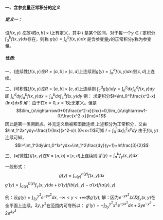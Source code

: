 #### 一、含参变量正常积分的定义
##### 定义一：
设$f(x,y) \ 在 区域[a,b]\times I$上有定义，其中 $I$ 是某个区间，对于每一个$y\in I$ 定积分 $\int_a^bf(x,y)dx$存在，则称 $g(y)=\int_a^bf(x,y)dx$ 是含参变量$y$的正常积分$y$称为参变量。

##### 性质:
一、(连续性)$f(x,y)在R=[a,b]\times[c,d]$上连续则$g(y)=\int_a^b f(x,y)dx在[c,d]$上连续。

二、(可积性)$f(x,y)在R=[a,b]\times[c,d]$上连续则
$\int_c^d g(y)dy=\int^b_adx\int_c^d f(x,y)dy$即
$\int_c^d dy\int_a^b f(x,y)dx=\int^b_adx\int_c^d f(x,y)dy$
例：
求定积分$I=\int_0^1\frac{x^2-x}{lnx}dx$
解：由于在$x=0,x=1$处无定义。但是$$\lim_{x\rightarrow0+0}\frac{x^2-x}{lnx}=0,\lim_{x\rightarrow1-0}\frac{x^2-x}{lnx}=1$$因此是第一类间断点。补充定义后被积函数连续,上述积分为正常积分，又由$\int_1^2x^ydy=\frac{1}{lnx}(x^2-x)\ (0<x<1)$可知
$I=\int_0^1dx\int_1^2x^ydy$
由于$f(x,y)$连续可知，$$I=\int_1^2dy\int_0^1x^ydx=\int_1^2\frac{dy}{y+1}=ln\frac{3}{2}$$


三、(可微性))$f(x,y)在R=[a,b]\times[c,d]$上连续则
$g'(y)=\int_a^b f_y(x,y)dx$



一般形式：$$g(y)=\int_{a(y)}^{b(y)}f(x,y)dx$$
$g'(y)=\int_{a(y)}^{b(y)}f_y(x,y)dx+b'(y)f(b(y),y)-a'(x)f(a(y),y)$

例：设$g(y)=\int_{2y}^{y^2}e^{-yx^2}dx,-\infty<y<+\infty$求$g'(y)$;
解：因为$e^{-yx^2}以及f_y(x,y)$在全平面上连续，$2y,y^2$在范围内可导所以：
$g'(y)=-\int_{2y}^{y^2}x^2e^{-yx^2}dx+2ye^{-y^5}-2e^{4y^3}$

